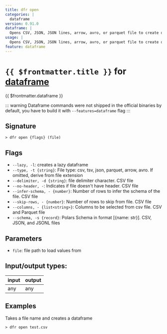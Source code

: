 ```yaml
---
title: dfr open
categories: |
  dataframe
version: 0.91.0
dataframe: |
  Opens CSV, JSON, JSON lines, arrow, avro, or parquet file to create dataframe.
usage: |
  Opens CSV, JSON, JSON lines, arrow, avro, or parquet file to create dataframe.
feature: dataframe
---
```

<!-- This file is automatically generated. Please edit the command in https://github.com/nushell/nushell instead. -->

# `{{ $frontmatter.title }}` for [dataframe](/commands/categories/dataframe.md)

<div class='command-title'>{{ $frontmatter.dataframe }}</div>


::: warning
Dataframe commands were not shipped in the official binaries by default, you have to build it with `--features=dataframe` flag
:::
## Signature

```> dfr open {flags} (file)```

## Flags

 -  `--lazy, -l`: creates a lazy dataframe
 -  `--type, -t {string}`: File type: csv, tsv, json, parquet, arrow, avro. If omitted, derive from file extension
 -  `--delimiter, -d {string}`: file delimiter character. CSV file
 -  `--no-header, -`: Indicates if file doesn't have header. CSV file
 -  `--infer-schema, - {number}`: Number of rows to infer the schema of the file. CSV file
 -  `--skip-rows, - {number}`: Number of rows to skip from file. CSV file
 -  `--columns, - {list<string>}`: Columns to be selected from csv file. CSV and Parquet file
 -  `--schema, -s {record}`: Polars Schema in format [{name: str}]. CSV, JSON, and JSONL files

## Parameters

 -  `file`: file path to load values from


## Input/output types:

| input | output |
| ----- | ------ |
| any   | any    |

## Examples

Takes a file name and creates a dataframe
```nu
> dfr open test.csv

```
